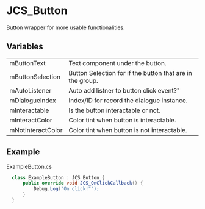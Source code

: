 # JCS_Button

Button wrapper for more usable functionalities.


## Variables

<table>
  <tr>
    <td>mButtonText</td>
    <td>Text component under the button.</td>
  </tr>
  <tr>
    <td>mButtonSelection</td>
    <td>Button Selection for if the button that are in the group.</td>
  </tr>
  <tr>
    <td>mAutoListener</td>
    <td>Auto add listner to button click event?"</td>
  </tr>
  <tr>
    <td>mDialogueIndex</td>
    <td>Index/ID for record the dialogue instance.</td>
  </tr>
  <tr>
    <td>mInteractable</td>
    <td>Is the button interactable or not.</td>
  </tr>
  <tr>
    <td>mInteractColor</td>
    <td>Color tint when button is interactable.</td>
  </tr>
  <tr>
    <td>mNotInteractColor</td>
    <td>Color tint when button is not interactable.</td>
  </tr>
</table>


## Example

ExampleButton.cs

```cs
  class ExampleButton : JCS_Button {
      public override void JCS_OnClickCallback() {
          Debug.Log("On click!"");
      }
  }
```

